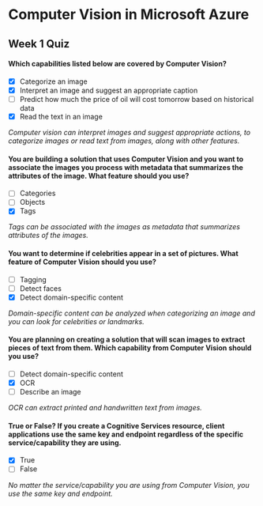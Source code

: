 # Computer Vision in Microsoft Azure
## Week 1 Quiz

#### Which capabilities listed below are covered by Computer Vision?

- [x] Categorize an image
- [x] Interpret an image and suggest an appropriate caption
- [ ] Predict how much the price of oil will cost tomorrow based on historical data
- [x] Read the text in an image

*Computer vision can interpret images and suggest appropriate actions, to categorize images or read text from images, along with other features.*

#### You are building a solution that uses Computer Vision and you want to associate the images you process with metadata that summarizes the attributes of the image. What feature should you use?

- [ ] Categories
- [ ] Objects
- [x] Tags

*Tags can be associated with the images as metadata that summarizes attributes of the images.*

#### You want to determine if celebrities appear in a set of pictures. What feature of Computer Vision should you use?

- [ ] Tagging
- [ ] Detect faces
- [x] Detect domain-specific content

*Domain-specific content can be analyzed when categorizing an image and you can look for celebrities or landmarks.*

#### You are planning on creating a solution that will scan images to extract pieces of text from them. Which capability from Computer Vision should you use?

- [ ] Detect domain-specific content
- [x] OCR
- [ ] Describe an image

*OCR can extract printed and handwritten text from images.*

#### True or False? If you create a Cognitive Services resource, client applications use the same key and endpoint regardless of the specific service/capability they are using.

- [x] True
- [ ] False

*No matter the service/capability you are using from Computer Vision, you use the same key and endpoint.*
